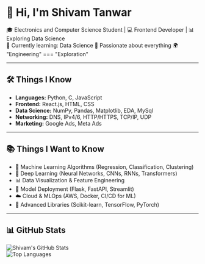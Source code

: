 # 👋 Hi, I'm Shivam Tanwar  

🎓 Electronics and Computer Science Student | 💻 Frontend Developer | 📊 Exploring Data Science  
🌱 Currently learning: Data Science
🚀 Passionate about everything 
🌍 "Engineering" === "Exploration"

---

## 🛠️ Things I Know 
- **Languages:** Python, C, JavaScript  
- **Frontend:** React.js, HTML, CSS  
- **Data Science:** NumPy, Pandas, Matplotlib, EDA, MySql
- **Networking:** DNS, IPv4/6, HTTP/HTTPS, TCP/IP, UDP
- **Marketing:** Google Ads, Meta Ads

---

## 📚 Things I Want to Know
- 🤖 Machine Learning Algorithms (Regression, Classification, Clustering)  
- 🧠 Deep Learning (Neural Networks, CNNs, RNNs, Transformers)  
- 📊 Data Visualization & Feature Engineering  
- 🔗 Model Deployment (Flask, FastAPI, Streamlit)  
- ☁️ Cloud & MLOps (AWS, Docker, CI/CD for ML)  
- 🧩 Advanced Libraries (Scikit-learn, TensorFlow, PyTorch)  

---

## 📊 GitHub Stats
![Shivam's GitHub Stats](https://github-readme-stats.vercel.app/api?username=r3d-slayer&show_icons=true&theme=radical)  
![Top Languages](https://github-readme-stats.vercel.app/api/top-langs/?username=r3d-slayer&layout=compact&theme=radical)  
